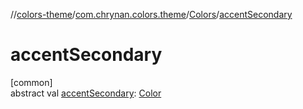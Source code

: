 //[colors-theme](../../../index.md)/[com.chrynan.colors.theme](../index.md)/[Colors](index.md)/[accentSecondary](accent-secondary.md)

# accentSecondary

[common]\
abstract val [accentSecondary](accent-secondary.md): [Color](../../../../colors-core/colors-core/com.chrynan.colors/-color/index.md)
